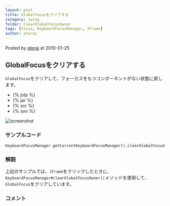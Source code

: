 ```yaml
---
layout: post
title: GlobalFocusをクリアする
category: swing
folder: ClearGlobalFocusOwner
tags: [Focus, KeyboardFocusManager, JFrame]
author: aterai
---
```


Posted by [aterai](http://terai.xrea.jp/aterai.html) at 2010-01-25

## GlobalFocusをクリアする
`GlobalFocus`をクリアして、フォーカスをもつコンポーネントがない状態に戻します。

- {% jnlp %}
- {% jar %}
- {% src %}
- {% svn %}

<!-- dummy comment line for breaking list -->

![screenshot](https://lh4.googleusercontent.com/_9Z4BYR88imo/TQTJA-Nc1vI/AAAAAAAAATs/mH0hhS2R1n8/s800/ClearGlobalFocusOwner.png)

### サンプルコード
<pre class="prettyprint"><code>KeyboardFocusManager.getCurrentKeyboardFocusManager().clearGlobalFocusOwner();
</code></pre>

### 解説
上記のサンプルでは、`JFrame`をクリックしたときに、`KeyboardFocusManager#clearGlobalFocusOwner()`メソッドを使用して、`GlobalFocus`をクリアしています。

### コメント
